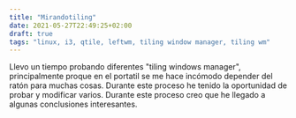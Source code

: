 ```yaml
---
title: "Mirandotiling"
date: 2021-05-27T22:49:25+02:00
draft: true
tags: "linux, i3, qtile, leftwm, tiling window manager, tiling wm"
---
```


Llevo un tiempo probando diferentes "tiling windows manager", principalmente proque en el portatil se me hace incómodo depender del ratón para muchas cosas. Durante este proceso he tenido la oportunidad de probar y modificar varios. Durante este proceso creo que he llegado a algunas conclusiones interesantes.

<!--more-->

